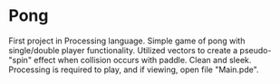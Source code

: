 # Pong
First project in Processing language. Simple game of pong with single/double player functionality. Utilized vectors to create a pseudo-"spin" effect when collision occurs with paddle. Clean and sleek. Processing is required to play, and if viewing, open file "Main.pde".
